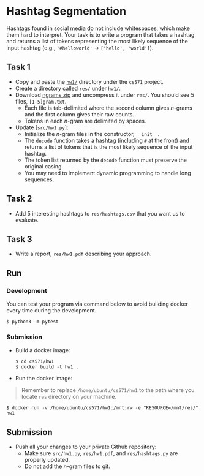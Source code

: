 Hashtag Segmentation
=====

Hashtags found in social media do not include whitespaces, which make them hard to interpret. Your task is to write a program that takes a hashtag and returns a list of tokens representing the most likely sequence of the input hashtag (e.g., `'#helloworld'` &rarr; `['hello', 'world']`).


## Task 1

* Copy and paste the [`hw1/`](.) directory under the `cs571` project.
* Create a directory called `res/` under `hw1/`.
* Download [ngrams.zip](https://canvas.emory.edu/files/1997331/download?download_frd=1) and uncompress it under `res/`.  You should see 5 files, `[1-5]gram.txt`.
  * Each file is tab-delimited where the second column gives _n_-grams and the first column gives their raw counts.
  * Tokens in each _n_-gram are delimited by spaces.
* Update [`src/hw1.py`]:
  * Initialize the _n_-gram files in the constructor, `__init__`.
  * The `decode` function takes a hashtag (including `#` at the front) and returns a list of tokens that is the most likely sequence of the input hashtag.
  * The token list returned by the `decode` function must preserve the original casing.
  * You may need to implement dynamic programming to handle long sequences.


## Task 2

* Add 5 interesting hashtags to `res/hashtags.csv` that you want us to evaluate.


## Task 3

* Write a report, `res/hw1.pdf` describing your approach.


## Run

### Development

You can test your program via command below to avoid building docker every time during the development.

```
$ python3 -m pytest
```

### Submission

* Build a docker image:
  ```
  $ cd cs571/hw1
  $ docker build -t hw1 .
  ```
* Run the docker image:

> Remember to replace `/home/ubuntu/cs571/hw1` to the path where you locate `res` directory on your machine.

  ```
  $ docker run -v /home/ubuntu/cs571/hw1:/mnt:rw -e "RESOURCE=/mnt/res/" hw1
  ```

## Submission

* Push all your changes to your private Github repository:
  * Make sure `src/hw1.py`, `res/hw1.pdf`, and `res/hashtags.py` are properly updated.
  * Do not add the _n_-gram files to git.
